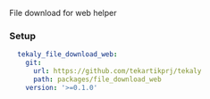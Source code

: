 File download for web helper
### Setup

```yaml
  tekaly_file_download_web:
    git:
      url: https://github.com/tekartikprj/tekaly
      path: packages/file_download_web
    version: '>=0.1.0'
```
